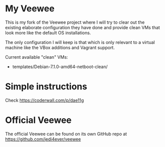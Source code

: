 # My Veewee

This is my fork of the Veewee project where I will try to clear out the existing elaborate configuration they have done
and provide clean VMs that look more like the default OS installations.

The only configuration I will keep is that which is only relevant to a virtual machine like the VBox additions and
Vagrant support.

Current available "clean" VMs:

* templates/Debian-7.1.0-amd64-netboot-clean/

# Simple instructions

Check https://coderwall.com/p/dae11g

# Official Veewee

The official Veewee can be found on its own GitHub repo at https://github.com/jedi4ever/veewee
